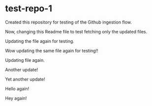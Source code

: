# test-repo-1
Created this repository for testing of the Github ingestion flow. 

Now, changing this Readme file to test fetching only the updated files.

Updating the file again for testing.

Wow updating the same file again for testing!!

Updating file again.

Another update!

Yet another update!

Hello again!

Hey again!
